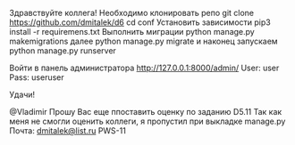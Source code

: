 Здравствуйте коллега!
Необходимо клонировать репо git clone https://github.com/dmitalek/d6
cd conf
Установить зависимости pip3 install -r requiremens.txt
Выполнить миграции python manage.py makemigrations
далее python manage.py migrate
и наконец запускаем python manage.py runserver

Войти в панель администратора http://127.0.0.1:8000/admin/
User: user
Pass: useruser

Удачи!



@Vladimir Прошу Вас еще ппоставить оценку по заданию D5.11 Так как меня не смогли оценить коллеги, я пропустил при выкладке manage.py Почта: dmitalek@list.ru PWS-11

